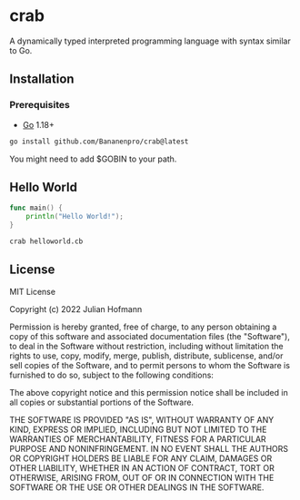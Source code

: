 # crab

A dynamically typed interpreted programming language with syntax similar to Go.

## Installation

### Prerequisites

- [Go](https://go.dev/) 1.18+

```sh
go install github.com/Bananenpro/crab@latest
```

You might need to add $GOBIN to your path.

## Hello World

```go
func main() {
    println("Hello World!");
}
```

```sh
crab helloworld.cb
```

## License

MIT License

Copyright (c) 2022 Julian Hofmann

Permission is hereby granted, free of charge, to any person obtaining a copy
of this software and associated documentation files (the "Software"), to deal
in the Software without restriction, including without limitation the rights
to use, copy, modify, merge, publish, distribute, sublicense, and/or sell
copies of the Software, and to permit persons to whom the Software is
furnished to do so, subject to the following conditions:

The above copyright notice and this permission notice shall be included in all
copies or substantial portions of the Software.

THE SOFTWARE IS PROVIDED "AS IS", WITHOUT WARRANTY OF ANY KIND, EXPRESS OR
IMPLIED, INCLUDING BUT NOT LIMITED TO THE WARRANTIES OF MERCHANTABILITY,
FITNESS FOR A PARTICULAR PURPOSE AND NONINFRINGEMENT. IN NO EVENT SHALL THE
AUTHORS OR COPYRIGHT HOLDERS BE LIABLE FOR ANY CLAIM, DAMAGES OR OTHER
LIABILITY, WHETHER IN AN ACTION OF CONTRACT, TORT OR OTHERWISE, ARISING FROM,
OUT OF OR IN CONNECTION WITH THE SOFTWARE OR THE USE OR OTHER DEALINGS IN THE
SOFTWARE.
